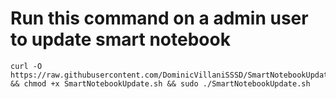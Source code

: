 # Run this command on a admin user to update smart notebook 

```
curl -O https://raw.githubusercontent.com/DominicVillaniSSSD/SmartNotebookUpdate/main/SmartNotebookUpdate.sh && chmod +x SmartNotebookUpdate.sh && sudo ./SmartNotebookUpdate.sh
```
